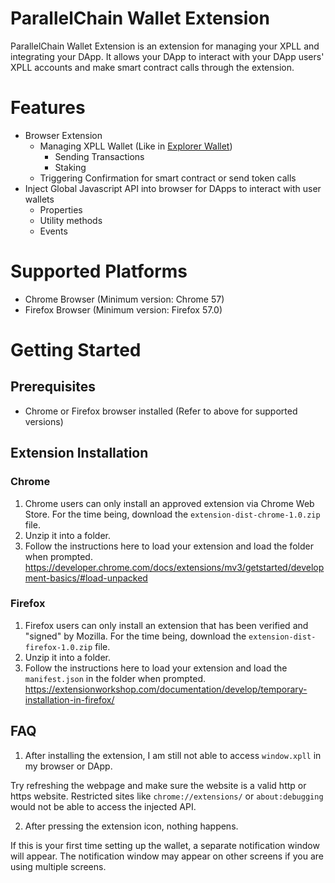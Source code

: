 # ParallelChain Wallet Extension

ParallelChain Wallet Extension is an extension for managing your XPLL and integrating your DApp.
It allows your DApp to interact with your DApp users' XPLL accounts and make smart contract calls through the extension.

# Features

- Browser Extension
  - Managing XPLL Wallet (Like in [Explorer Wallet](https://explorer.parallelchain.io/))
    - Sending Transactions
    - Staking
  - Triggering Confirmation for smart contract or send token calls
- Inject Global Javascript API into browser for DApps to interact with user wallets
  - Properties
  - Utility methods
  - Events

# Supported Platforms

- Chrome Browser (Minimum version: Chrome 57)
- Firefox Browser (Minimum version: Firefox 57.0)

# Getting Started

## Prerequisites

- Chrome or Firefox browser installed (Refer to above for supported versions)

## Extension Installation

### Chrome

1. Chrome users can only install an approved extension via Chrome Web Store. For the time being, download the `extension-dist-chrome-1.0.zip` file.
2. Unzip it into a folder.
3. Follow the instructions here to load your extension and load the folder when prompted.
   https://developer.chrome.com/docs/extensions/mv3/getstarted/development-basics/#load-unpacked

### Firefox

1. Firefox users can only install an extension that has been verified and "signed" by Mozilla. For the time being, download the `extension-dist-firefox-1.0.zip` file.
2. Unzip it into a folder.
3. Follow the instructions here to load your extension and load the `manifest.json` in the folder when prompted.
   https://extensionworkshop.com/documentation/develop/temporary-installation-in-firefox/

## FAQ

1. After installing the extension, I am still not able to access `window.xpll` in my browser or DApp.

Try refreshing the webpage and make sure the website is a valid http or https website. Restricted sites like `chrome://extensions/` or `about:debugging` would not be able to access the injected API.

2. After pressing the extension icon, nothing happens.

If this is your first time setting up the wallet, a separate notification window will appear. The notification window may appear on other screens if you are using multiple screens.
